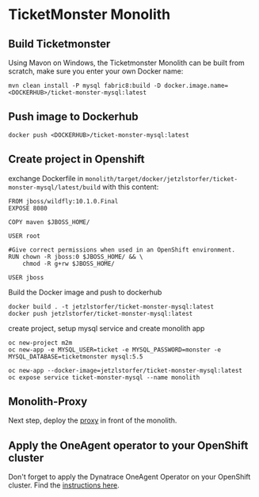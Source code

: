 # TicketMonster Monolith

## Build Ticketmonster

Using Mavon on Windows, the Ticketmonster Monolith can be built from scratch, make sure you enter your own Docker name:
```
mvn clean install -P mysql fabric8:build -D docker.image.name=<DOCKERHUB>/ticket-monster-mysql:latest
```

<!--
## Run Ticketmonster locally

```
TODO
docker run -d -p 
```
-->

## Push image to Dockerhub

```
docker push <DOCKERHUB>/ticket-monster-mysql:latest
```


## Create project in Openshift

exchange Dockerfile in ```monolith/target/docker/jetzlstorfer/ticket-monster-mysql/latest/build``` with this content:
```
FROM jboss/wildfly:10.1.0.Final 
EXPOSE 8080

COPY maven $JBOSS_HOME/

USER root

#Give correct permissions when used in an OpenShift environment.
RUN chown -R jboss:0 $JBOSS_HOME/ && \
    chmod -R g+rw $JBOSS_HOME/

USER jboss

```

Build the Docker image and push to dockerhub
```
docker build . -t jetzlstorfer/ticket-monster-mysql:latest
docker push jetzlstorfer/ticket-monster-mysql:latest
```


create project, setup mysql service and create monolith app

```
oc new-project m2m
oc new-app -e MYSQL_USER=ticket -e MYSQL_PASSWORD=monster -e MYSQL_DATABASE=ticketmonster mysql:5.5 

oc new-app --docker-image=jetzlstorfer/ticket-monster-mysql:latest
oc expose service ticket-monster-mysql --name monolith
```

## Monolith-Proxy

Next step, deploy the [proxy](../monolith-proxy/) in front of the monolith.

## Apply the OneAgent operator to your OpenShift cluster

Don't forget to apply the Dynatrace OneAgent Operator on your OpenShift cluster.
Find the [instructions here](../dynatrace-oneagent-operator/).

